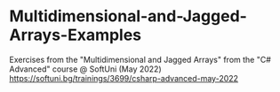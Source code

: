 # Multidimensional-and-Jagged-Arrays-Examples
Exercises from the "Multidimensional and Jagged Arrays" from the "C# Advanced" course @ SoftUni (May 2022)
https://softuni.bg/trainings/3699/csharp-advanced-may-2022
